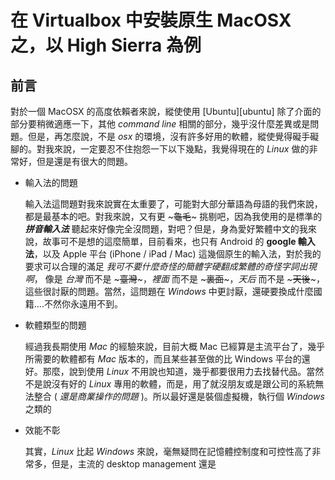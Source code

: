 # 在 Virtualbox 中安裝原生 MacOSX 之，以 High Sierra 為例

## 前言

對於一個 MacOSX 的高度依賴者來說，縱使使用 [Ubuntu][ubuntu] 除了介面的部分要稍微適應一下，其他 *command line* 相關的部分，幾乎沒什麼差異或是問題。但是，再怎麼說，不是 *osx* 的環境，沒有許多好用的軟體，縱使覺得礙手礙腳的。對我來說，一定要忍不住抱怨一下以下幾點，我覺得現在的 *Linux* 做的非常好，但是還是有很大的問題。

- 輸入法的問題

    輸入法這問題對我來說實在太重要了，可能對大部分華語為母語的我們來說，都是最基本的吧。對我來說，又有更 ~~~龜毛~~~ 挑剔吧，因為我使用的是標準的 ***拼音輸入法*** 聽起來好像完全沒問題，對吧？但是，身為愛好繁體中文的我來說，故事可不是想的這麼簡單，目前看來，也只有 Android 的 **google 輸入法**，以及 Apple 平台 (iPhone / iPad / Mac) 這幾個原生的輸入法，對於我的要求可以合理的滿足 *我可不要什麼奇怪的簡體字硬翻成繁體的奇怪字詞出現啊*， 像是 *台灣* 而不是 ~~~臺灣~~~，*裡面* 而不是 ~~~裏面~~~，*天后* 而不是 ~~~天後~~~，這些很討厭的問題。當然，這問題在 *Windows* 中更討厭，還硬要換成什麼國籍....不然你永遠用不到。

- 軟體類型的問題

    經過我長期使用 *Mac* 的經驗來說，目前大概 Mac 已經算是主流平台了，幾乎所需要的軟體都有 *Mac* 版本的，而且某些甚至做的比 Windows 平台的還好。那麼，說到使用 *Linux* 不用說也知道，幾乎都要很用力去找替代品。當然不是說沒有好的 *Linux* 專用的軟體，而是，用了就沒朋友或是跟公司的系統無法整合 ( _還是商業操作的問題_ )。所以最好還是裝個虛擬機，執行個 *Windows* 之類的
    
- 效能不彰

    其實，*Linux* 比起 *Windows* 來說，毫無疑問在記憶體控制度和可控性高了非常多，但是，主流的 desktop management 還是
    


